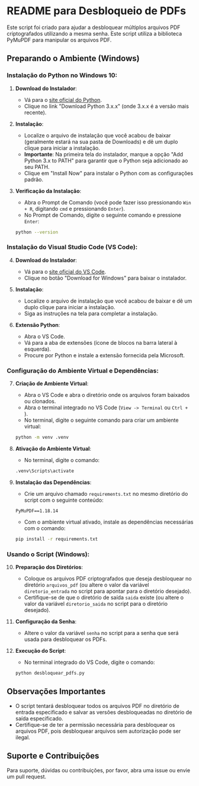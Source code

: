 # README para Desbloqueio de PDFs

Este script foi criado para ajudar a desbloquear múltiplos arquivos PDF criptografados utilizando a mesma senha. Este script utiliza a biblioteca PyMuPDF para manipular os arquivos PDF.

## Preparando o Ambiente (Windows)

### **Instalação do Python no Windows 10**:

1. **Download do Instalador**:
   - Vá para o [site oficial do Python](https://www.python.org/downloads/windows/).
   - Clique no link "Download Python 3.x.x" (onde 3.x.x é a versão mais recente).

2. **Instalação**:
   - Localize o arquivo de instalação que você acabou de baixar (geralmente estará na sua pasta de Downloads) e dê um duplo clique para iniciar a instalação.
   - **Importante**: Na primeira tela do instalador, marque a opção "Add Python 3.x to PATH" para garantir que o Python seja adicionado ao seu PATH.
   - Clique em "Install Now" para instalar o Python com as configurações padrão.

3. **Verificação da Instalação**:
   - Abra o Prompt de Comando (você pode fazer isso pressionando `Win + R`, digitando `cmd` e pressionando `Enter`).
   - No Prompt de Comando, digite o seguinte comando e pressione `Enter`:
    ```bash
    python --version
    ```

### **Instalação do Visual Studio Code (VS Code)**:

4. **Download do Instalador**:
   - Vá para o [site oficial do VS Code](https://code.visualstudio.com/).
   - Clique no botão "Download for Windows" para baixar o instalador.

5. **Instalação**:
   - Localize o arquivo de instalação que você acabou de baixar e dê um duplo clique para iniciar a instalação.
   - Siga as instruções na tela para completar a instalação.

6. **Extensão Python**:
   - Abra o VS Code.
   - Vá para a aba de extensões (ícone de blocos na barra lateral à esquerda).
   - Procure por Python e instale a extensão fornecida pela Microsoft.

### **Configuração do Ambiente Virtual e Dependências**:

7. **Criação de Ambiente Virtual**:
   - Abra o VS Code e abra o diretório onde os arquivos foram baixados ou clonados.
   - Abra o terminal integrado no VS Code (`View -> Terminal` ou `Ctrl + ` ` `).
   - No terminal, digite o seguinte comando para criar um ambiente virtual:
    ```bash
    python -m venv .venv
    ```

8. **Ativação do Ambiente Virtual**:
   - No terminal, digite o comando:
    ```bash
    .venv\Scripts\activate
    ```

9. **Instalação das Dependências**:
   - Crie um arquivo chamado `requirements.txt` no mesmo diretório do script com o seguinte conteúdo:
    ```plaintext
    PyMuPDF==1.18.14
    ```
   - Com o ambiente virtual ativado, instale as dependências necessárias com o comando:
    ```bash
    pip install -r requirements.txt
    ```

### **Usando o Script (Windows)**:

10. **Preparação dos Diretórios**:
    - Coloque os arquivos PDF criptografados que deseja desbloquear no diretório `arquivos_pdf` (ou altere o valor da variável `diretorio_entrada` no script para apontar para o diretório desejado).
    - Certifique-se de que o diretório de saída `saida` existe (ou altere o valor da variável `diretorio_saida` no script para o diretório desejado).

11. **Configuração da Senha**:
    - Altere o valor da variável `senha` no script para a senha que será usada para desbloquear os PDFs.

12. **Execução do Script**:
    - No terminal integrado do VS Code, digite o comando:
     ```bash
     python desbloquear_pdfs.py
     ```

## Observações Importantes

- O script tentará desbloquear todos os arquivos PDF no diretório de entrada especificado e salvar as versões desbloqueadas no diretório de saída especificado.
- Certifique-se de ter a permissão necessária para desbloquear os arquivos PDF, pois desbloquear arquivos sem autorização pode ser ilegal.

## Suporte e Contribuições

Para suporte, dúvidas ou contribuições, por favor, abra uma issue ou envie um pull request.
